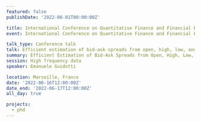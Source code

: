```yaml
---
featured: false
publishDate: '2022-06-01T00:00:00Z'

title: International Conference on Quantitative Finance and Financial Econometrics (QFFE)
event: International Conference on Quantitative Finance and Financial Econometrics

talk_type: Conference talk
talk: Efficient estimation of bid-ask spreads from open, high, low, and close prices
summary: Efficient Estimation of Bid-Ask Spreads from Open, High, Low, and Close Prices
session: High frequency data
speaker: Emanuele Guidotti

location: Marseille, France
date: '2022-06-16T12:00:00Z'
date_end: '2022-06-17T12:00:00Z'
all_day: true

projects:
  - phd
---
```

